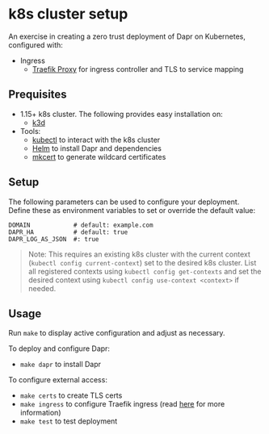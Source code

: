 # k8s cluster setup

An exercise in creating a zero trust deployment of Dapr on Kubernetes, configured with:
- Ingress
  - [Traefik Proxy](https://traefik.io/traefik/) for ingress controller and TLS to service mapping

## Prequisites
- 1.15+ k8s cluster. The following provides easy installation on:
  - [k3d](https://github.com/jandauz/zero-trust/tree/main/setup/k3d)
- Tools:
  - [kubectl](https://kubernetes.io/docs/tasks/tools/) to interact with the k8s cluster
  - [Helm](https://helm.sh/docs/intro/install/) to install Dapr and dependencies
  - [mkcert](https://github.com/FiloSottile/mkcert#installation) to generate wildcard certificates

## Setup
The following parameters can be used to configure your deployment. Define these as environment variables to set or override the default value:
```shell
DOMAIN            # default: example.com
DAPR_HA           # default: true
DAPR_LOG_AS_JSON  #: true
```
> Note: This requires an existing k8s cluster with the current context (`kubectl config current-context`) set to the desired k8s cluster. List all registered contexts using `kubectl config get-contexts` and set the desired context using `kubectl config use-context <context>` if needed.

## Usage
Run `make` to display active configuration and adjust as necessary.

To deploy and configure Dapr:
- `make dapr` to install Dapr

To configure external access:
- `make certs` to create TLS certs
- `make ingress` to configure Traefik ingress (read [here](https://github.com/jandauz/zero-trust/tree/main/setup/docs/traefik.md) for more information)
- `make test` to test deployment